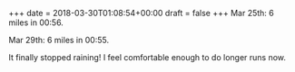 +++
date = 2018-03-30T01:08:54+00:00
draft = false
+++
Mar 25th: 6 miles in 00:56. 

Mar 29th: 6 miles in 00:55. 

It finally stopped raining! I feel comfortable enough to do longer runs now.
